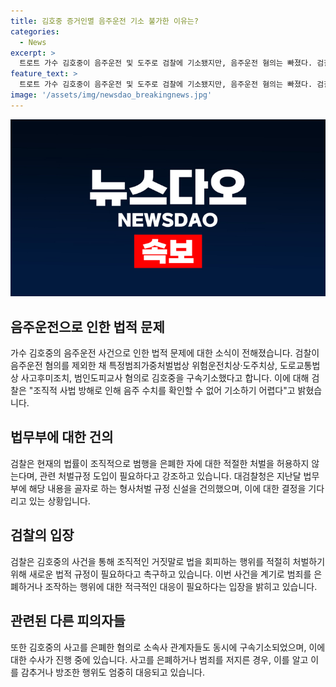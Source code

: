 ```yaml
---
title: 김호중 증거인멸 음주운전 기소 불가한 이유는?
categories:
  - News
excerpt: >
  트로트 가수 김호중이 음주운전 및 도주로 검찰에 기소됐지만, 음주운전 혐의는 빠졌다. 검찰은 음주 수치를 파악하기 어려워 기소를 어렵게 했지만, 음주의 영향으로 정상 운전이 곤란했음을 규명하는 CCTV 분석 결과를 언급했다. 검찰은 법망을 피해가는 사람들을 제대로 처벌하기 위해 사법방해에 대한 처벌 규정 도입을 촉구했다. 김호중의 소속사 대표와 매니저도 관련 혐의로 함께 기소됐다. 
feature_text: >
  트로트 가수 김호중이 음주운전 및 도주로 검찰에 기소됐지만, 음주운전 혐의는 빠졌다. 검찰은 음주 수치를 파악하기 어려워 기소를 어렵게 했지만, 음주의 영향으로 정상 운전이 곤란했음을 규명하는 CCTV 분석 결과를 언급했다. 검찰은 법망을 피해가는 사람들을 제대로 처벌하기 위해 사법방해에 대한 처벌 규정 도입을 촉구했다. 김호중의 소속사 대표와 매니저도 관련 혐의로 함께 기소됐다. 
image: '/assets/img/newsdao_breakingnews.jpg'
---
```


<p><img src="/assets/img/newsdao_breakingnews.jpg" alt="pcversion 속보" /></p>

<h2 data-ke-size="size26">음주운전으로 인한 법적 문제</h2>

<p data-ke-size="size16">가수 김호중의 음주운전 사건으로 인한 법적 문제에 대한 소식이 전해졌습니다. 검찰이 음주운전 혐의를 제외한 채 특정범죄가중처벌법상 위험운전치상·도주치상, 도로교통법상 사고후미조치, 범인도피교사 혐의로 김호중을 구속기소했다고 합니다. 이에 대해 검찰은 "조직적 사법 방해로 인해 음주 수치를 확인할 수 없어 기소하기 어렵다"고 밝혔습니다.</p>

<h2 data-ke-size="size26">법무부에 대한 건의</h2>

<p data-ke-size="size16">검찰은 현재의 법률이 조직적으로 범행을 은폐한 자에 대한 적절한 처벌을 허용하지 않는다며, 관련 처벌규정 도입이 필요하다고 강조하고 있습니다. 대검찰청은 지난달 법무부에 해당 내용을 골자로 하는 형사처벌 규정 신설을 건의했으며, 이에 대한 결정을 기다리고 있는 상황입니다.</p>

<h2 data-ke-size="size26">검찰의 입장</h2>

<p data-ke-size="size16">검찰은 김호중의 사건을 통해 조직적인 거짓말로 법을 회피하는 행위를 적절히 처벌하기 위해 새로운 법적 규정이 필요하다고 촉구하고 있습니다. 이번 사건을 계기로 범죄를 은폐하거나 조작하는 행위에 대한 적극적인 대응이 필요하다는 입장을 밝히고 있습니다.</p>

<h2 data-ke-size="size26">관련된 다른 피의자들</h2>

<p data-ke-size="size16">또한 김호중의 사고를 은폐한 혐의로 소속사 관계자들도 동시에 구속기소되었으며, 이에 대한 수사가 진행 중에 있습니다. 사고를 은폐하거나 범죄를 저지른 경우, 이를 알고 이를 감추거나 방조한 행위도 엄중히 대응되고 있습니다.</p>

